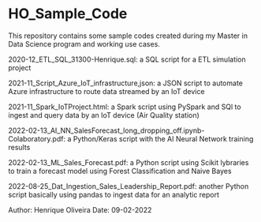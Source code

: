# HO_Sample_Code

This repository contains some sample codes created during my Master in Data Science program and working use cases.


2020-12_ETL_SQL_31300-Henrique.sql: a SQL script for a ETL simulation project

2021-11_Script_Azure_IoT_infrastructure,json: a JSON script to automate Azure infrastructure to route data streamed by an IoT device

2021-11_Spark_IoTProject.html: a Spark script using PySpark and SQl to ingest and query data by an IoT device (Air Quality station)

2022-02-13_AI_NN_SalesForecast_long_dropping_off.ipynb-Colaboratory.pdf: a Python/Keras script with the AI Neural Network training results

2022-02-13_ML_Sales_Forecast.pdf: a Python script using Scikit lybraries to train a forecast model using Forest Classification and Naive Bayes

2022-08-25_Dat_Ingestion_Sales_Leadership_Report.pdf: another Python script basically using pandas to ingest data for an analytic report


Author: Henrique Oliveira
Date: 09-02-2022